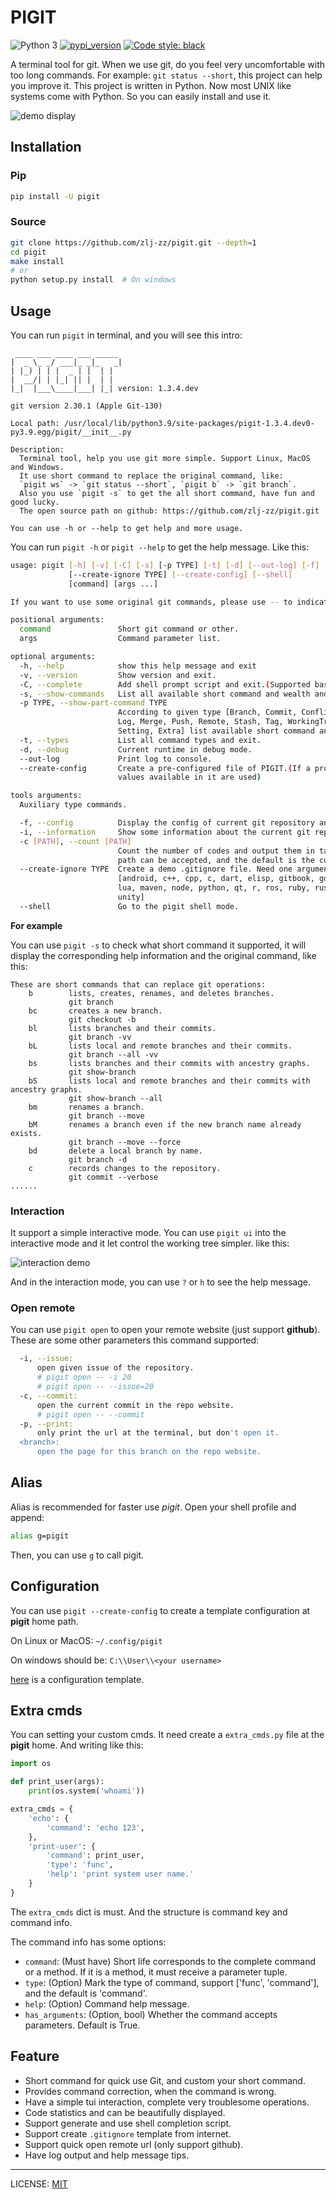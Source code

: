 # PIGIT

![Python 3](https://img.shields.io/badge/Python-v3.8%5E-green?logo=python)
[![pypi_version](https://img.shields.io/pypi/v/pigit?label=pypi)](https://pypi.org/project/pigit)
[![Code style: black](https://img.shields.io/badge/code%20style-black-000000.svg)](https://github.com/psf/black)

A terminal tool for git. When we use git, do you feel very uncomfortable with too long commands. For example: `git status --short`, this project can help you improve it. This project is written in Python. Now most UNIX like systems come with Python. So you can easily install and use it.

![demo display](./demo.gif)

## Installation

### Pip

```bash
pip install -U pigit
```

### Source

```bash
git clone https://github.com/zlj-zz/pigit.git --depth=1
cd pigit
make install
# or
python setup.py install  # On windows
```

## Usage

You can run `pigit` in terminal, and you will see this intro:

```
 ____ ___ ____ ___ _____
|  _ \_ _/ ___|_ _|_   _|
| |_) | | |  _ | |  | |
|  __/| | |_| || |  | |
|_|  |___\____|___| |_| version: 1.3.4.dev

git version 2.30.1 (Apple Git-130)

Local path: /usr/local/lib/python3.9/site-packages/pigit-1.3.4.dev0-py3.9.egg/pigit/__init__.py

Description:
  Terminal tool, help you use git more simple. Support Linux, MacOS and Windows.
  It use short command to replace the original command, like:
  `pigit ws` -> `git status --short`, `pigit b` -> `git branch`.
  Also you use `pigit -s` to get the all short command, have fun and good lucky.
  The open source path on github: https://github.com/zlj-zz/pigit.git

You can use -h or --help to get help and more usage.

```

You can run `pigit -h` or `pigit --help` to get the help message. Like this:

```bash
usage: pigit [-h] [-v] [-C] [-s] [-p TYPE] [-t] [-d] [--out-log] [-f] [-i] [-c [PATH]]
             [--create-ignore TYPE] [--create-config] [--shell]
             [command] [args ...]

If you want to use some original git commands, please use -- to indicate.

positional arguments:
  command               Short git command or other.
  args                  Command parameter list.

optional arguments:
  -h, --help            show this help message and exit
  -v, --version         Show version and exit.
  -C, --complete        Add shell prompt script and exit.(Supported bash, zsh, fish)
  -s, --show-commands   List all available short command and wealth and exit.
  -p TYPE, --show-part-command TYPE
                        According to given type [Branch, Commit, Conflict, Fetch, Index,
                        Log, Merge, Push, Remote, Stash, Tag, WorkingTree, Submodule,
                        Setting, Extra] list available short command and wealth and exit.
  -t, --types           List all command types and exit.
  -d, --debug           Current runtime in debug mode.
  --out-log             Print log to console.
  --create-config       Create a pre-configured file of PIGIT.(If a profile exists, the
                        values available in it are used)

tools arguments:
  Auxiliary type commands.

  -f, --config          Display the config of current git repository and exit.
  -i, --information     Show some information about the current git repository.
  -c [PATH], --count [PATH]
                        Count the number of codes and output them in tabular form.A given
                        path can be accepted, and the default is the current directory.
  --create-ignore TYPE  Create a demo .gitignore file. Need one argument, support:
                        [android, c++, cpp, c, dart, elisp, gitbook, go, java, kotlin,
                        lua, maven, node, python, qt, r, ros, ruby, rust, sass, swift,
                        unity]
  --shell               Go to the pigit shell mode.

```

**For example**

You can use `pigit -s` to check what short command it supported, it will display the corresponding help information and the original command, like this:

```
These are short commands that can replace git operations:
    b        lists, creates, renames, and deletes branches.
             git branch
    bc       creates a new branch.
             git checkout -b
    bl       lists branches and their commits.
             git branch -vv
    bL       lists local and remote branches and their commits.
             git branch --all -vv
    bs       lists branches and their commits with ancestry graphs.
             git show-branch
    bS       lists local and remote branches and their commits with ancestry graphs.
             git show-branch --all
    bm       renames a branch.
             git branch --move
    bM       renames a branch even if the new branch name already exists.
             git branch --move --force
    bd       delete a local branch by name.
             git branch -d
    c        records changes to the repository.
             git commit --verbose
......
```

### Interaction

It support a simple interactive mode. You can use `pigit ui` into the interactive mode and it let control the working tree simpler. like this:

![interaction demo](./interaction.gif)

And in the interaction mode, you can use `?` or `h` to see the help message.

### Open remote

You can use `pigit open` to open your remote website (just support **github**). These are some other parameters this command supported:

```bash
  -i, --issue:
      open given issue of the repository.
      # pigit open -- -i 20
      # pigit open -- --issue=20
  -c, --commit:
      open the current commit in the repo website.
      # pigit open -- --commit
  -p, --print:
      only print the url at the terminal, but don't open it.
  <branch>:
      open the page for this branch on the repo website.
```

## Alias

Alias is recommended for faster use _pigit_. Open your shell profile and append:

```bash
alias g=pigit
```

Then, you can use `g` to call pigit.

## Configuration

You can use `pigit --create-config` to create a template configuration at **pigit** home path.

On Linux or MacOS: `~/.config/pigit`

On windows should be: `C:\\User\\<your username>`

[here](./docs/pigit.conf) is a configuration template.

## Extra cmds

You can setting your custom cmds. It need create a `extra_cmds.py` file at the **pigit** home. And writing like this:

```python
import os

def print_user(args):
    print(os.system('whoami'))

extra_cmds = {
    'echo': {
        'command': 'echo 123',
    },
    'print-user': {
        'command': print_user,
        'type': 'func',
        'help': 'print system user name.'
    }
}
```

The `extra_cmds` dict is must. And the structure is command key and command info.

The command info has some options:

- `command`: (Must have) Short life corresponds to the complete command or a method. If it is a method, it must receive a parameter tuple.
- `type`: (Option) Mark the type of command, support ['func', 'command'], and the default is 'command'.
- `help`: (Option) Command help message.
- `has_arguments`: (Option, bool) Whether the command accepts parameters. Default is True.

## Feature

- Short command for quick use Git, and custom your short command.
- Provides command correction, when the command is wrong.
- Have a simple tui interaction, complete very troublesome operations.
- Code statistics and can be beautifully displayed.
- Support generate and use shell completion script.
- Support create `.gitignore` template from internet.
- Support quick open remote url (only support github).
- Have log output and help message tips.

---

LICENSE: [MIT](./LICENSE)
